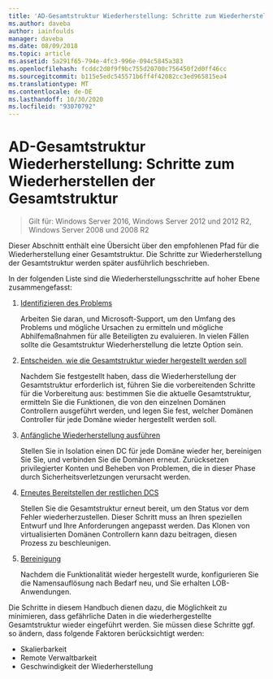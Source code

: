 ```yaml
---
title: 'AD-Gesamtstruktur Wiederherstellung: Schritte zum Wiederherstellen der Gesamtstruktur'
ms.author: daveba
author: iainfoulds
manager: daveba
ms.date: 08/09/2018
ms.topic: article
ms.assetid: 5a291f65-794e-4fc3-996e-094c5845a383
ms.openlocfilehash: fcddc2d0f9f9bc755d20700c756450f2d0ff46cc
ms.sourcegitcommit: b115e5edc545571b6ff4f42082cc3ed965815ea4
ms.translationtype: MT
ms.contentlocale: de-DE
ms.lasthandoff: 10/30/2020
ms.locfileid: "93070792"
---
```

# <a name="ad-forest-recovery---steps-for-restoring-the-forest"></a>AD-Gesamtstruktur Wiederherstellung: Schritte zum Wiederherstellen der Gesamtstruktur

>Gilt für: Windows Server 2016, Windows Server 2012 und 2012 R2, Windows Server 2008 und 2008 R2

Dieser Abschnitt enthält eine Übersicht über den empfohlenen Pfad für die Wiederherstellung einer Gesamtstruktur. Die Schritte zur Wiederherstellung der Gesamtstruktur werden später ausführlich beschrieben.

In der folgenden Liste sind die Wiederherstellungsschritte auf hoher Ebene zusammengefasst:

1. [Identifizieren des Problems](AD-Forest-Recovery-Identify-the-Problem.md)

   Arbeiten Sie daran, und Microsoft-Support, um den Umfang des Problems und mögliche Ursachen zu ermitteln und mögliche Abhilfemaßnahmen für alle Beteiligten zu evaluieren. In vielen Fällen sollte die Gesamtstruktur Wiederherstellung die letzte Option sein.

2. [Entscheiden, wie die Gesamtstruktur wieder hergestellt werden soll](AD-Forest-Recovery-Determine-how-to-Recover.md)

   Nachdem Sie festgestellt haben, dass die Wiederherstellung der Gesamtstruktur erforderlich ist, führen Sie die vorbereitenden Schritte für die Vorbereitung aus: bestimmen Sie die aktuelle Gesamtstruktur, ermitteln Sie die Funktionen, die von den einzelnen Domänen Controllern ausgeführt werden, und legen Sie fest, welcher Domänen Controller für jede Domäne wieder hergestellt werden soll.

3. [Anfängliche Wiederherstellung ausführen](AD-Forest-Recovery-Perform-initial-recovery.md)

   Stellen Sie in Isolation einen DC für jede Domäne wieder her, bereinigen Sie Sie, und verbinden Sie die Domänen erneut. Zurücksetzen privilegierter Konten und Beheben von Problemen, die in dieser Phase durch Sicherheitsverletzungen verursacht werden.

4. [Erneutes Bereitstellen der restlichen DCS](AD-Forest-Recovery-Restore-Additional-DCs.md)

   Stellen Sie die Gesamtstruktur erneut bereit, um den Status vor dem Fehler wiederherzustellen. Dieser Schritt muss an Ihren speziellen Entwurf und Ihre Anforderungen angepasst werden. Das Klonen von virtualisierten Domänen Controllern kann dazu beitragen, diesen Prozess zu beschleunigen.

5. [Bereinigung](AD-Forest-Recovery-Cleanup.md)

   Nachdem die Funktionalität wieder hergestellt wurde, konfigurieren Sie die Namensauflösung nach Bedarf neu, und Sie erhalten LOB-Anwendungen.

Die Schritte in diesem Handbuch dienen dazu, die Möglichkeit zu minimieren, dass gefährliche Daten in die wiederhergestellte Gesamtstruktur wieder eingeführt werden. Sie müssen diese Schritte ggf. so ändern, dass folgende Faktoren berücksichtigt werden:

- Skalierbarkeit
- Remote Verwaltbarkeit
- Geschwindigkeit der Wiederherstellung
